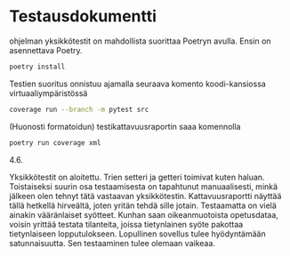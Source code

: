 # Testausdokumentti

ohjelman yksikkötestit on mahdollista suorittaa Poetryn avulla. Ensin on asennettava Poetry.
```bash
poetry install
```
Testien suoritus onnistuu ajamalla seuraava komento koodi-kansiossa virtuaaliympäristössä
```bash
coverage run --branch -m pytest src
```
(Huonosti formatoidun) testikattavuusraportin saaa komennolla
```bash
poetry run coverage xml
```


4.6.

Yksikkötestit on aloitettu. Trien setteri ja getteri toimivat kuten haluan. Toistaiseksi suurin osa testaamisesta on tapahtunut manuaalisesti, minkä jälkeen olen tehnyt tätä vastaavan yksikkötestin. Kattavuusraportti näyttää tällä hetkellä hirveältä, joten yritän tehdä sille jotain. Testaamatta on vielä ainakin vääränlaiset syötteet. Kunhan saan oikeanmuotoista opetusdataa, voisin yrittää testata tilanteita, joissa tietynlainen syöte pakottaa tietynlaiseen lopputulokseen. Lopullinen sovellus tulee hyödyntämään satunnaisuutta. Sen testaaminen tulee olemaan vaikeaa.
